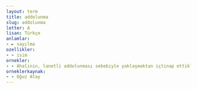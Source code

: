 ```yaml
---
layout: term
title: addolunma
slug: addolunma
letter: A
lisan: Türkçe
anlamlar:
- ► sayılma
ozellikler:
- - isim
ornekler:
- - Ahalinin, lanetli addolunması sebebiyle yaklaşmaktan içtinap ettikleri bu harap binada çoban Lotriye yaşar.
orneklerkaynak:
- - Oğuz Atay
---
```


